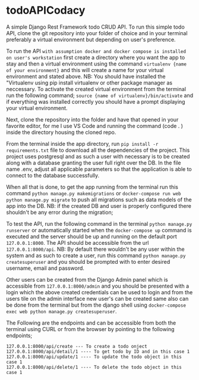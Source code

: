 # todoAPICodacy
A simple Django Rest Framework todo CRUD API. To run this simple todo API, clone the git repository into your folder of choice and in your terminal preferably a virtual environment but depending on user's preference. 

To run the API ```with assumption docker and docker compose is installed on user's workstation``` first create a directory where you want the app to stay and then a virtual environment using the command ```virtualenv {name of your environment}``` and this will create a name for your virtual environment and stated above. NB: You should have installed the "Virtualenv using pip install virtualenv or other package manager as neccessary. To activate the created virtual environment from the terminal run the following command;
```source {name of virtualenv}/bin/activate``` and if everything was installed correctly you should have a prompt displaying your virtual environment.

Next, clone the repository into the folder and have that opened in your favorite editor, for me I use VS Code and running the command (code . ) inside the directory housing the cloned repo. 

From the terminal inside the app directory, run ```pip install -r requirements.txt``` file to download all the dependencies of the project. This project uses postgresql and as such a user with necessary is to be created along with a database granting the user full right over the DB. In the file name .env, adjust all applicable parameters so that the application is able to connect to the database successfully.
 
When all that is done, to get the app running from the terminal run this command ```python manage.py makemigrations``` or ```docker-compose run web python manage.py migrate``` to push all migrations such as data models of the app into the DB. NB: if the created DB and user is properly configured there shouldn't be any error during the migration;

To test the API, run the following command in the terminal ```python manage.py runserver``` or automatically started when the ```docker-compose up``` command is executed and the server should be up and running on the default port ```127.0.0.1:8000```. The API should be accessible from the url ```127.0.0.1:8000/api```. NB: By default there wouldn't be any user within the system and as such to create a user, run this command ```python manage.py createsuperuser``` and you should be prompted with to enter desired username, email and password.

Other users can be created from the Django Admin panel which is accessible from ```127.0.0.1:8000/admin``` and you should be presented with a login which the above created credentials can be used to login and from the users tile on the admin interface new user's can be created same also can be done from the terminal but from the django shell using ```docker-compose exec web python manage.py createsuperuser```. 

The Following are the endpoints and can be accessible from both the terminal using CURL or from the browser by pointing to the following endpoints;

```127.0.0.1:8000/api  ---- List all todo object
127.0.0.1:8000/api/create --- To create a todo onject
127.0.0.1:8000/api/detail/1 ---- To get todo by ID and in this case 1
127.0.0.1:8000/api/update/1 ---- To update the todo object in this case 1
127.0.0.1:8000/api/delete/1 ---- To delete the todo object in this case 1
```





